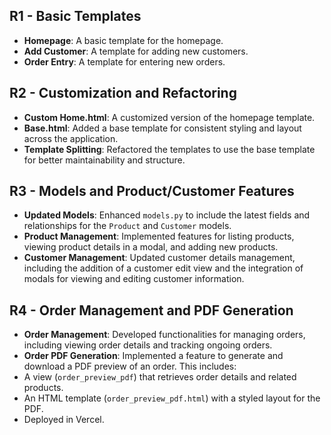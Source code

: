 ## R1 - Basic Templates

- **Homepage**: A basic template for the homepage.
- **Add Customer**: A template for adding new customers.
- **Order Entry**: A template for entering new orders.

## R2 - Customization and Refactoring

- **Custom Home.html**: A customized version of the homepage template.
- **Base.html**: Added a base template for consistent styling and layout across the application.
- **Template Splitting**: Refactored the templates to use the base template for better maintainability and structure.

## R3 - Models and Product/Customer Features

- **Updated Models**: Enhanced `models.py` to include the latest fields and relationships for the `Product` and `Customer` models.
- **Product Management**: Implemented features for listing products, viewing product details in a modal, and adding new products.
- **Customer Management**: Updated customer details management, including the addition of a customer edit view and the integration of modals for viewing and editing customer information.

## R4 - Order Management and PDF Generation

- **Order Management**: Developed functionalities for managing orders, including viewing order details and tracking ongoing orders.
- **Order PDF Generation**: Implemented a feature to generate and download a PDF preview of an order. This includes:
- A view (`order_preview_pdf`) that retrieves order details and related products.
- An HTML template (`order_preview_pdf.html`) with a styled layout for the PDF.
- Deployed in Vercel.